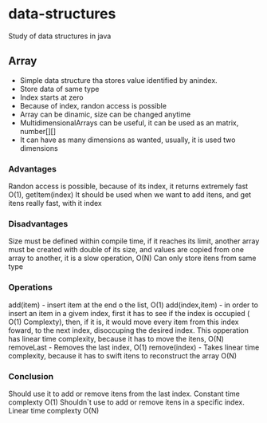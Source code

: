 # data-structures
Study of data structures in java

## Array

- Simple data structure tha stores value identified by anindex.
- Store data of same type
- Index starts at zero
- Because of index, randon access is possible
- Array can be dinamic, size can be changed anytime
- MultidimensionalArrays can be useful, it can be used as an matrix, number[][]
- It can have as many dimensions as wanted, usually, it is used two dimensions

### Advantages
Randon access is possible, because of its index, it returns extremely fast O(1), getItem(index)
It should be used when we want to add itens, and get itens really fast, with it index
### Disadvantages
Size must be defined within compile time, if it reaches its limit, another array must be created with double of its size, and values are copied from one array to another, it is a slow operation, O(N)
Can only store itens from same type

### Operations

add(item) - insert item at the end o the list, O(1)
add(index,item) - in order to insert an item in a givem index, first it has to see if the index is occupied ( O(1) Complexty), then, if it is, it would move every item from this index foward, to the next index, disoccuping the desired index.
This opperation has linear time complexity, because it has to move the itens, O(N)
removeLast - Removes the last index, O(1)
remove(index) - Takes linear time complexity, because it has to swift itens to reconstruct the array O(N)

### Conclusion

Should use it to add or remove itens from the last index. Constant time complexty O(1)
Shouldn`t use to add or remove itens in a specific index. Linear time complexty O(N)
    
